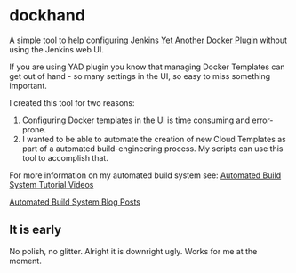 # dockhand

A simple tool to help configuring Jenkins [Yet Another Docker Plugin](https://plugins.jenkins.io/yet-another-docker-plugin) without using the Jenkins web UI.

If you are using YAD plugin you know that managing Docker Templates can get out of hand - so many settings in the UI, so easy to miss something important.

I created this tool for two reasons:

1. Configuring Docker templates in the UI is time consuming and error-prone.
2. I wanted to be able to automate the creation of new Cloud Templates as part of a automated build-engineering process. My scripts can use this tool to accomplish that.

For more information on my automated build system see:
[Automated Build System Tutorial Videos](https://www.youtube.com/playlist?list=PLJ3o2ZgH1Q-AEZxfcQ5S4Eat7ggaixuXj)

[Automated Build System Blog Posts](https://www.bargelt.com/2016/10/06/automated-build-system-docker-jenkins-azure-go-intro/)

## It is early

No polish, no glitter. Alright it is downright ugly. 
Works for me at the moment.
